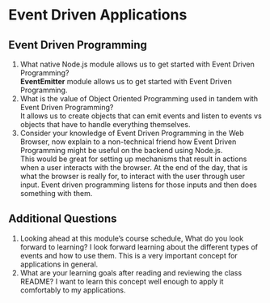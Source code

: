 # Event Driven Applications

## Event Driven Programming

1. What native Node.js module allows us to get started with Event Driven Programming?\
**EventEmitter** module allows us to get started with Event Driven Programming.
2. What is the value of Object Oriented Programming used in tandem with Event Driven Programming?\
It allows us to create objects that can emit events and listen to events vs objects that have to handle everything themselves.
3. Consider your knowledge of Event Driven Programming in the Web Browser, now explain to a non-technical friend how Event Driven Programming might be useful on the backend using Node.js.\
This would be great for setting up mechanisms that result in actions when a user interacts with the browser. At the end of the day, that is what the browser is really for, to interact with the user through user input. Event driven programming listens for those inputs and then does something with them.

## Additional Questions

1. Looking ahead at this module’s course schedule, What do you look forward to learning?
I look forward learning about the different types of events and how to use them. This is a very important concept for applications in general.
2. What are your learning goals after reading and reviewing the class README?
I want to learn this concept well enough to apply it comfortably to my applications.
